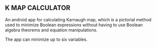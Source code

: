 ## K MAP CALCULATOR

An android app for calculating Karnaugh map, which is a pictorial method used to minimize Boolean expressions without having to use Boolean algebra theorems and equation manipulations.

The app can minimize up to six variables.

